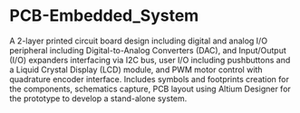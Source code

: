 # PCB-Embedded_System
A 2-layer printed circuit board design including digital and analog I/O peripheral including Digital-to-Analog Converters (DAC), and Input/Output (I/O) expanders interfacing via I2C bus, user I/O including pushbuttons and a Liquid Crystal Display (LCD) module, and PWM motor control with quadrature encoder interface. Includes symbols and footprints creation for the components, schematics capture, PCB layout using Altium Designer for the prototype to develop a stand-alone system.
